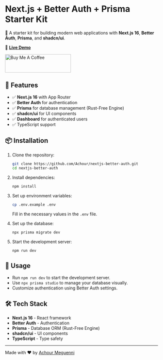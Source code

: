 # Next.js + Better Auth + Prisma Starter Kit

🚀 A starter kit for building modern web applications with **Next.js 16**, **Better Auth**, **Prisma**, and **shadcn/ui**.

🔗 **[Live Demo](https://nextjs-better-auth-starterkit.vercel.app)**

<a href="https://www.buymeacoffee.com/achour" target="_blank"><img src="https://cdn.buymeacoffee.com/buttons/v2/default-yellow.png" alt="Buy Me A Coffee" style="height: 60px !important;width: 217px !important;" ></a>

## 📌 Features

- ✅ **Next.js 16** with App Router
- ✅ **Better Auth** for authentication
- ✅ **Prisma** for database management (Rust-Free Engine)
- ✅ **shadcn/ui** for UI components
- ✅ **Dashboard** for authenticated users
- ✅ TypeScript support

## 📦 Installation

1. Clone the repository:
   ```sh
   git clone https://github.com/Achour/nextjs-better-auth.git
   cd nextjs-better-auth
   ```
2. Install dependencies:
   ```sh
   npm install
   ```
3. Set up environment variables:

   ```sh
   cp .env.example .env
   ```

   Fill in the necessary values in the `.env` file.

4. Set up the database:

   ```sh
   npx prisma migrate dev
   ```

5. Start the development server:
   ```sh
   npm run dev
   ```

## 🚀 Usage

- Run `npm run dev` to start the development server.
- Use `npx prisma studio` to manage your database visually.
- Customize authentication using Better Auth settings.

## 🛠️ Tech Stack

- **Next.js 16** - React framework
- **Better Auth** - Authentication
- **Prisma** - Database ORM (Rust-Free Engine)
- **shadcn/ui** - UI components
- **TypeScript** - Type safety

---

Made with ❤️ by [Achour Meguenni](https://github.com/Achour)
